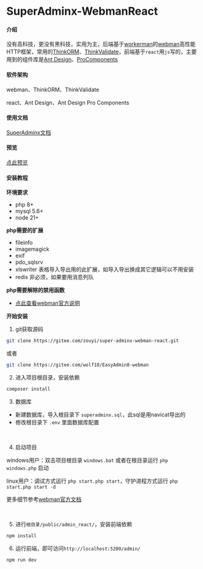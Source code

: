 # SuperAdminx-WebmanReact

#### 介绍
没有高科技，更没有黑科技，实用为主，后端基于[workerman](https://www.workerman.net/)的[webman](https://www.workerman.net/webman)高性能HTTP框架，常用的[ThinkORM](https://doc.thinkphp.cn/@think-orm/)、[ThinkValidate](https://doc.thinkphp.cn/v8_0/validator.html)，前端基于`react`用`js`写的，主要用到的组件库是[Ant Design](https://ant.design/index-cn)、[ProComponents](https://procomponents.ant.design/)


#### 软件架构
webman、ThinkORM、ThinkValidate

react、Ant Design、Ant Design Pro Components

#### 使用文档
[SuperAdminx文档](http://www.superadminx.com)

#### 预览
[点此预览](http://www.superadminx.com/preview.html)

#### 安装教程

**环境要求**
- php 8+ 
- mysql 5.6+
- node 21+

**php需要的扩展**
- fileinfo
- imagemagick
- exif
- pdo_sqlsrv
- xlswriter 表格导入导出用的此扩展，如导入导出换成其它逻辑可以不用安装
- redis 非必须，如果要用消息列队

**php需要解除的禁用函数**
- [点此查看webman官方说明](https://www.workerman.net/doc/webman/others/disable-function-check.html)

**开始安装**

1. git获取源码
``` sh
git clone https://gitee.com/zouyi/super-adminx-webman-react.git
```
或者
``` sh
git clone https://gitee.com/wolf18/EasyAdmin8-webman
```

2. 进入项目根目录，安装依赖
``` sh
composer install
```

3. 数据库
- 新建数据库，导入根目录下 `superadminx.sql`，此sql是用navicat导出的
- 修改根目录下 `.env` 里面数据库配置

<br />

4. 启动项目

windows用户：双击项目根目录 `windows.bat` 或者在根目录运行 `php windows.php` 启动

linux用户：调试方式运行 `php start.php start`，守护进程方式运行 `php start.php start -d`

更多细节参考[webman官方文档](https://www.workerman.net/doc/webman/install.html)

<br />

5. 进行`根目录/public/admin_react/`，安装前端依赖
``` sh
npm install
```

6. 运行前端，即可访问`http://localhost:5200/admin/`
``` sh
npm run dev
```
